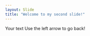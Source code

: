 ```yaml
---
layout: Slide
title: "Welcome to my second slide!"
---
```

Your text
Use the left arrow to go back!
